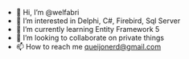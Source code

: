 - 👋 Hi, I’m @welfabri
- 👀 I’m interested in Delphi, C#, Firebird, Sql Server
- 🌱 I’m currently learning Entity Framework 5
- 💞️ I’m looking to collaborate on private things
- 📫 How to reach me queijonerd@gmail.com

<!---
welfabri/welfabri is a ✨ special ✨ repository because its `README.md` (this file) appears on your GitHub profile.
You can click the Preview link to take a look at your changes.
--->
